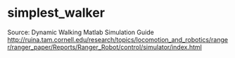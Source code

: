 # simplest_walker

Source: Dynamic Walking Matlab Simulation Guide
http://ruina.tam.cornell.edu/research/topics/locomotion_and_robotics/ranger/ranger_paper/Reports/Ranger_Robot/control/simulator/index.html

